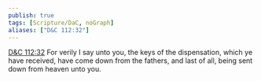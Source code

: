 ```yaml
---
publish: true
tags: [Scripture/DaC, noGraph]
aliases: ["D&C 112:32"]
---
```

[D&C 112:32](https://churchofjesuschrist.org/study/scriptures/dc-testament/dc/112?lang=eng&id=p32#p32) For verily I say unto you, the keys of the dispensation, which ye have received, have come down from the fathers, and last of all, being sent down from heaven unto you.
